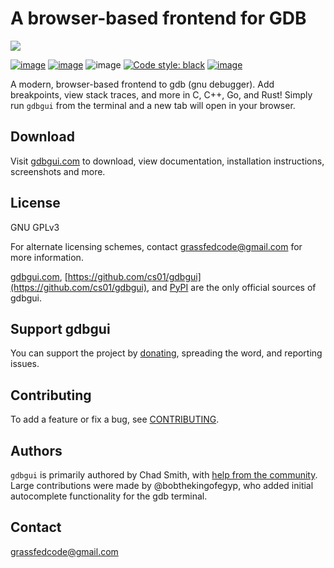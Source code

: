 # A browser-based frontend for GDB

[![](https://github.com/cs01/gdbgui/raw/master/screenshots/gdbgui_animation.gif)](https://github.com/cs01/gdbgui/raw/master/screenshots/gdbgui_animation.gif)

[![image](https://travis-ci.org/cs01/gdbgui.svg?branch=master)](https://travis-ci.org/cs01/gdbgui)
[![image](https://img.shields.io/badge/pypi-0.11.3.1-blue.svg)](https://pypi.python.org/pypi/gdbgui/)
![image](https://img.shields.io/badge/python-2.7,3.4,3.5,3.6,pypy-blue.svg)
[![Code style: black](https://img.shields.io/badge/code%20style-black-000000.svg)](https://github.com/ambv/black)
[![image](https://github.com/cs01/gdbgui/raw/master/images/gdbgui_banner.png)](https://gdbgui.com)

A modern, browser-based frontend to gdb (gnu debugger). Add breakpoints, view stack traces, and more in C, C++, Go, and Rust! Simply run `gdbgui` from the terminal and a new tab will open in your browser.

## Download

Visit [gdbgui.com](https://gdbgui.com) to download, view documentation, installation instructions, screenshots and more.

## License

GNU GPLv3

For alternate licensing schemes, contact <grassfedcode@gmail.com> for more information.

[gdbgui.com](https://gdbgui.com), [https://github.com/cs01/gdbgui](https://github.com/cs01/gdbgui), and [PyPI](https://pypi.python.org/pypi/gdbgui/) are the only official sources of gdbgui.

## Support gdbgui

You can support the project by [donating](https://www.paypal.me/grassfedcode/20), spreading the word, and reporting issues.
## Contributing

To add a feature or fix a bug, see [CONTRIBUTING](https://github.com/cs01/gdbgui/blob/master/CONTRIBUTING.md).

## Authors

`gdbgui` is primarily authored by Chad Smith, with [help from the community](https://github.com/cs01/gdbgui/graphs/contributors). Large contributions were made by @bobthekingofegyp, who added initial autocomplete functionality for the gdb terminal.

## Contact

<grassfedcode@gmail.com>
